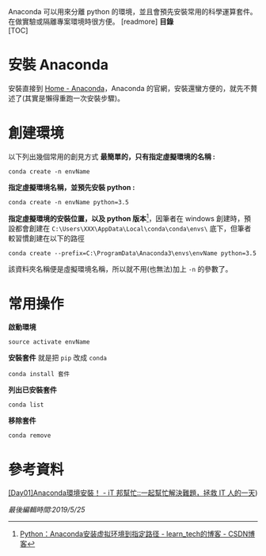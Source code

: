 Anaconda 可以用來分離 python 的環境，並且會預先安裝常用的科學運算套件。在做實驗或隔離專案環境時很方便。
[readmore]
**目錄**  
[TOC]
# 安裝 Anaconda
安裝直接到 [Home - Anaconda](https://www.anaconda.com/)，Anaconda 的官網，安裝還蠻方便的，就先不贅述了(其實是懶得重跑一次安裝步驟)。
# 創建環境
以下列出幾個常用的創見方式
**最簡單的，只有指定虛擬環境的名稱 :**
```shell
conda create -n envName
```

**指定虛擬環境名稱，並預先安裝 python :**
```shell
conda create -n envName python=3.5
```

**指定虛擬環境的安裝位置，以及 python 版本**[^1]，因筆者在 windows 創建時，預設都會創建在 `C:\Users\XXX\AppData\Local\conda\conda\envs\` 底下，但筆者較習慣創建在以下的路徑
```shell
conda create --prefix=C:\ProgramData\Anaconda3\envs\envName python=3.5
```
該資料夾名稱便是虛擬環境名稱，所以就不用(也無法)加上 `-n` 的參數了。
# 常用操作
**啟動環境**
```shell
source activate envName
```

**安裝套件**
就是把 `pip` 改成 `conda`
```shell
conda install 套件
```

**列出已安裝套件**
```shell
conda list
```

**移除套件**
```shell
conda remove
```
# 參考資料
[[Day01]Anaconda環境安裝！ - iT 邦幫忙::一起幫忙解決難題，拯救 IT 人的一天](https://ithelp.ithome.com.tw/articles/10192460))


[^1]: [Python：Anaconda安装虚拟环境到指定路径 - learn_tech的博客 - CSDN博客]([https://blog.csdn.net/learn_tech/article/details/80748450](https://blog.csdn.net/learn_tech/article/details/80748450))

*最後編輯時間:2019/5/25*

<!--tags:
-->
<!--stackedit_data:
eyJoaXN0b3J5IjpbNjk0NDczMzEzLDE1MTA2Njg1OTIsMTcwMT
U2ODM1MywtMTg2NjQ1NjEyMSwtODM0MTI0ODQxXX0=
-->